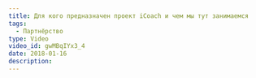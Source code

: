 ```yaml
---
title: Для кого предназначен проект iCoach и чем мы тут занимаемся
tags:
  - Партнёрство
type: Video
video_id: gwMBqIYx3_4
date: 2018-01-16
description: 
---
```

